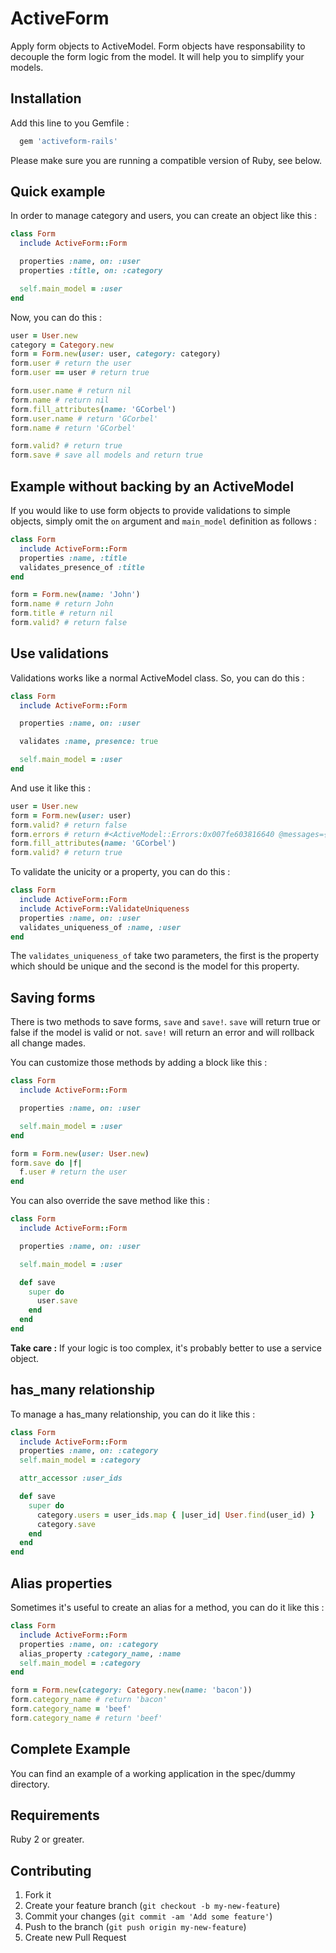 # ActiveForm

Apply form objects to ActiveModel. Form objects have responsability to decouple the form logic from the model. It will help you to simplify your models.

## Installation

Add this line to you Gemfile :

```ruby
  gem 'activeform-rails'
```

Please make sure you are running a compatible version of Ruby, see below.

## Quick example

In order to manage category and users, you can create an object like this :

```ruby
class Form
  include ActiveForm::Form

  properties :name, on: :user
  properties :title, on: :category

  self.main_model = :user
end
```

Now, you can do this :

```ruby
user = User.new
category = Category.new
form = Form.new(user: user, category: category)
form.user # return the user
form.user == user # return true

form.user.name # return nil
form.name # return nil
form.fill_attributes(name: 'GCorbel')
form.user.name # return 'GCorbel'
form.name # return 'GCorbel'

form.valid? # return true
form.save # save all models and return true
```

## Example without backing by an ActiveModel

If you would like to use form objects to provide validations to simple objects, simply omit the `on` argument and `main_model` definition as follows :

```ruby
class Form
  include ActiveForm::Form
  properties :name, :title
  validates_presence_of :title
end

form = Form.new(name: 'John')
form.name # return John
form.title # return nil
form.valid? # return false
```

## Use validations

Validations works like a normal ActiveModel class. So, you can do this :

```ruby
class Form
  include ActiveForm::Form

  properties :name, on: :user

  validates :name, presence: true

  self.main_model = :user
end
```

And use it like this :


```ruby
user = User.new
form = Form.new(user: user)
form.valid? # return false
form.errors # return #<ActiveModel::Errors:0x007fe603816640 @messages={name:["can't be blank"]}>
form.fill_attributes(name: 'GCorbel')
form.valid? # return true
```


To validate the unicity or a property, you can do this :

```ruby
class Form
  include ActiveForm::Form
  include ActiveForm::ValidateUniqueness
  properties :name, on: :user
  validates_uniqueness_of :name, :user
end
```

The `validates_uniqueness_of` take two parameters, the first is the property which should be unique and the second is the model for this property.

## Saving forms

There is two methods to save forms, `save` and `save!`. `save` will return true or false if the model is valid or not. `save!` will return an error and will rollback all change mades.

You can customize those methods by adding a block like this :

```ruby
class Form
  include ActiveForm::Form

  properties :name, on: :user

  self.main_model = :user
end

form = Form.new(user: User.new)
form.save do |f|
  f.user # return the user
end
```

You can also override the save method like this :

```ruby
class Form
  include ActiveForm::Form

  properties :name, on: :user

  self.main_model = :user

  def save
    super do
      user.save
    end
  end
end
```

**Take care :** If your logic is too complex, it's probably better to use a service object.

## has_many relationship

To manage a has_many relationship, you can do it like this :

```ruby
class Form
  include ActiveForm::Form
  properties :name, on: :category
  self.main_model = :category

  attr_accessor :user_ids

  def save
    super do
      category.users = user_ids.map { |user_id| User.find(user_id) }
      category.save
    end
  end
end
```

## Alias properties

Sometimes it's useful to create an alias for a method, you can do it like this :

```ruby
class Form
  include ActiveForm::Form
  properties :name, on: :category
  alias_property :category_name, :name
  self.main_model = :category
end

form = Form.new(category: Category.new(name: 'bacon'))
form.category_name # return 'bacon'
form.category_name = 'beef'
form.category_name # return 'beef'
```

## Complete Example

You can find an example of a working application in the spec/dummy directory.

## Requirements

Ruby 2 or greater.

## Contributing

1. Fork it
2. Create your feature branch (`git checkout -b my-new-feature`)
3. Commit your changes (`git commit -am 'Add some feature'`)
4. Push to the branch (`git push origin my-new-feature`)
5. Create new Pull Request
